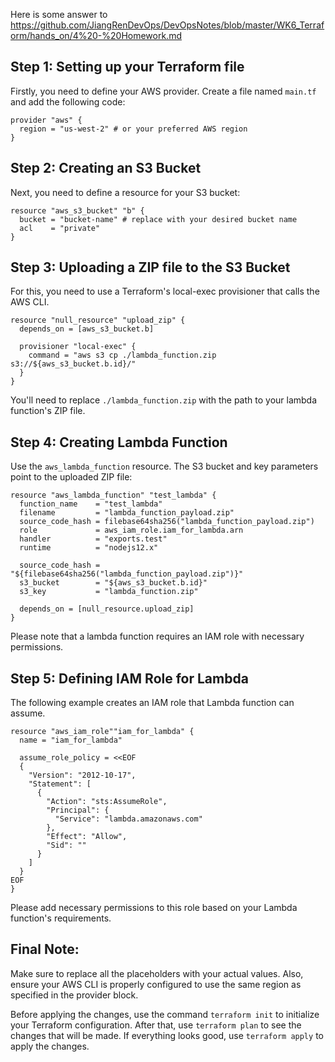 Here is some answer to https://github.com/JiangRenDevOps/DevOpsNotes/blob/master/WK6_Terraform/hands_on/4%20-%20Homework.md

## Step 1: Setting up your Terraform file

Firstly, you need to define your AWS provider. Create a file named `main.tf` and add the following code:

```hcl
provider "aws" {
  region = "us-west-2" # or your preferred AWS region
}
```

## Step 2: Creating an S3 Bucket

Next, you need to define a resource for your S3 bucket:

```hcl
resource "aws_s3_bucket" "b" {
  bucket = "bucket-name" # replace with your desired bucket name
  acl    = "private"
}
```

## Step 3: Uploading a ZIP file to the S3 Bucket

For this, you need to use a Terraform's local-exec provisioner that calls the AWS CLI.

```hcl
resource "null_resource" "upload_zip" {
  depends_on = [aws_s3_bucket.b]
  
  provisioner "local-exec" {
    command = "aws s3 cp ./lambda_function.zip s3://${aws_s3_bucket.b.id}/"
  }
}
```

You'll need to replace `./lambda_function.zip` with the path to your lambda function's ZIP file.

## Step 4: Creating Lambda Function

Use the `aws_lambda_function` resource. The S3 bucket and key parameters point to the uploaded ZIP file:

```hcl
resource "aws_lambda_function" "test_lambda" {
  function_name    = "test_lambda"
  filename         = "lambda_function_payload.zip"
  source_code_hash = filebase64sha256("lambda_function_payload.zip")
  role             = aws_iam_role.iam_for_lambda.arn
  handler          = "exports.test"
  runtime          = "nodejs12.x"

  source_code_hash = "${filebase64sha256("lambda_function_payload.zip")}"
  s3_bucket        = "${aws_s3_bucket.b.id}"
  s3_key           = "lambda_function.zip"

  depends_on = [null_resource.upload_zip]
}
```

Please note that a lambda function requires an IAM role with necessary permissions.

## Step 5: Defining IAM Role for Lambda

The following example creates an IAM role that Lambda function can assume.

```hcl
resource "aws_iam_role""iam_for_lambda" {
  name = "iam_for_lambda"
  
  assume_role_policy = <<EOF
  {
    "Version": "2012-10-17",
    "Statement": [
      {
        "Action": "sts:AssumeRole",
        "Principal": {
          "Service": "lambda.amazonaws.com"
        },
        "Effect": "Allow",
        "Sid": ""
      }
    ]
  }
EOF
}
```

Please add necessary permissions to this role based on your Lambda function's requirements.

## Final Note:

Make sure to replace all the placeholders with your actual values. Also, ensure your AWS CLI is properly configured to use the same region as specified in the provider block.

Before applying the changes, use the command `terraform init` to initialize your Terraform configuration. After that, use `terraform plan` to see the changes that will be made. If everything looks good, use `terraform apply` to apply the changes.


